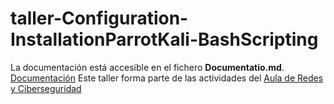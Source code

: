 # taller-Configuration-InstallationParrotKali-BashScripting



La documentación está accesible en el fichero **Documentatio.md**. [Documentación](https://github.com/shoox8/taller-Configuration-InstallationParrotKali-BashScripting/blob/main/Documentation.md)
Este taller forma parte de las actividades del [Aula de Redes y Ciberseguridad](https://www.uco.es/aulaRedesSeguridad/)
